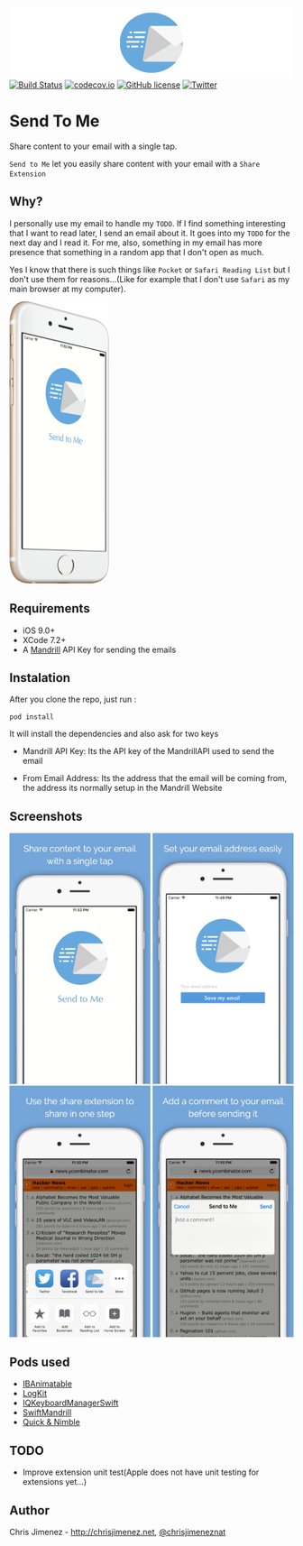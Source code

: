 ![SendToMeBanner](/Web/SendToMeBanner.png)
[![Build Status](https://travis-ci.org/PiXeL16/SendToMe.svg?branch=master)](https://travis-ci.org/PiXeL16/SendToMe/) [![codecov.io](https://codecov.io/github/PiXeL16/SendToMe/coverage.svg?branch=master)](https://codecov.io/github/PiXeL16/SendToMe?branch=master) [![GitHub license](https://img.shields.io/badge/license-MIT-blue.svg)](https://raw.githubusercontent.com/PiXeL16/SendToMe/master/LICENSE)
[![Twitter](https://img.shields.io/twitter/url/https/github.com/PiXeL16/SendToMe.svg?style=social)](https://twitter.com/intent/tweet?text=Wow:&url=%5Bobject%20Object%5D)

# Send To Me
Share content to your email with a single tap.

`Send to Me` let you easily share content with your email with a `Share Extension`

## Why?
I personally use my email to handle my `TODO`. If I find something interesting that I want to read later, I send an email about it. It goes into my `TODO` for the next day and I read it.
For me, also, something in my email has more presence that something in a random app that I don't open as much.

Yes I know that there is such things like `Pocket` or `Safari Reading List` but I don't use them for reasons...(Like for example that I don't use `Safari` as my main browser at my computer).


<img src="Web/IphoneSideSplash.png" height="500">

## Requirements
* iOS 9.0+
* XCode 7.2+
* A [Mandrill](https://mandrillapp.com) API Key for sending the emails

## Instalation
After you clone the repo, just run :
```
pod install
```
It will install the dependencies and also ask for two keys

* Mandrill API Key: Its the API key of the MandrillAPI used to send the email

* From Email Address: Its the address that the email will be coming from, the address its normally setup in the Mandrill Website

## Screenshots

<img src="/Web/Screenshot1.jpg" width="250">
<img src="/Web/Screenshot2.jpg" width="250">
<img src="/Web/Screenshot3.jpg" width="250">
<img src="/Web/Screenshot4.jpg" width="250">

## Pods used
* [IBAnimatable](https://github.com/JakeLin/IBAnimatable)
* [LogKit](https://cocoapods.org/pods/LogKit)
* [IQKeyboardManagerSwift](https://github.com/hackiftekhar/IQKeyboardManager)
* [SwiftMandrill](https://github.com/PiXeL16/SwiftMandrill)
* [Quick & Nimble](https://github.com/Quick/Nimble)

## TODO
* Improve extension unit test(Apple does not have unit testing for extensions yet...)

## Author
Chris Jimenez - http://chrisjimenez.net, [@chrisjimeneznat](http://twitter.com/chrisjimeneznat)
